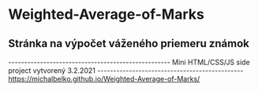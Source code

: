 # Weighted-Average-of-Marks
## Stránka na výpočet váženého priemeru známok

 ---------------------------------------------------  Mini HTML/CSS/JS side project vytvorený 3.2.2021  ----------------------------------------------
https://michalbelko.github.io/Weighted-Average-of-Marks/
